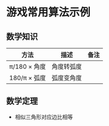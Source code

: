 # 游戏常用算法示例

## 数学知识

| 方法    | 描述 | 备注 |
| ---    | ---    | --- |
| π/180 × 角度   | 角度转弧度 |
| 180/π × 弧度   | 弧度变角度 |


## 数学定理
* 相似三角形对应边比相等
